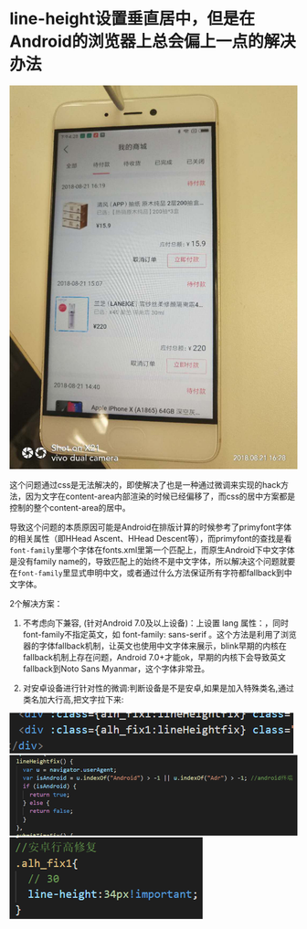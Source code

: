 # line-height设置垂直居中，但是在Android的浏览器上总会偏上一点的解决办法

![1](082201.jpg)

这个问题通过css是无法解决的，即使解决了也是一种通过微调来实现的hack方法，因为文字在content-area内部渲染的时候已经偏移了，而css的居中方案都是控制的整个content-area的居中。

导致这个问题的本质原因可能是Android在排版计算的时候参考了primyfont字体的相关属性（即HHead Ascent、HHead Descent等），而primyfont的查找是看`font-family`里哪个字体在fonts.xml里第一个匹配上，而原生Android下中文字体是没有family name的，导致匹配上的始终不是中文字体，所以解决这个问题就要在`font-family`里显式申明中文，或者通过什么方法保证所有字符都fallback到中文字体。

2个解决方案：

1. 不考虑向下兼容, (针对Android 7.0及以上设备)：<html>上设置 lang 属性：<html lang="zh-cmn-Hans">，同时font-family不指定英文，如 font-family: sans-serif 。这个方法是利用了浏览器的字体fallback机制，让英文也使用中文字体来展示，blink早期的内核在fallback机制上存在问题，Android 7.0+才能ok，早期的内核下会导致英文fallback到Noto Sans Myanmar，这个字体非常丑。

2. 对安卓设备进行针对性的微调:判断设备是不是安卓,如果是加入特殊类名,通过类名加大行高,把文字拉下来:

![3](082204.png)
![2](082203.png)
![1](082202.png)

